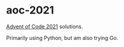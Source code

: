 # aoc-2021

[Advent of Code 2021](https://adventofcode.com) solutions.

Primarily using Python, but am also trying Go.

